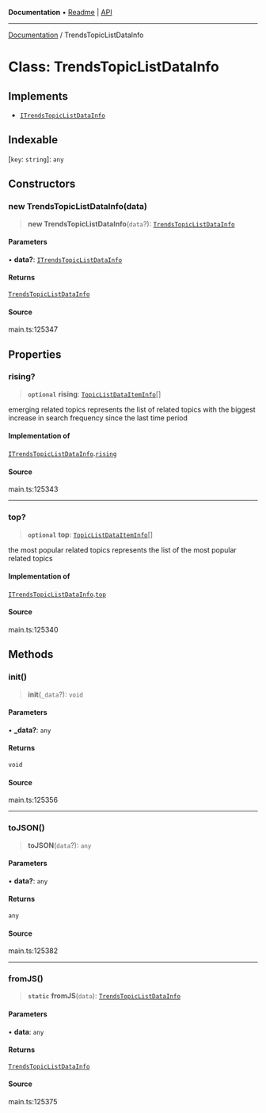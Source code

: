 **Documentation** • [Readme](../README.md) \| [API](../globals.md)

***

[Documentation](../README.md) / TrendsTopicListDataInfo

# Class: TrendsTopicListDataInfo

## Implements

- [`ITrendsTopicListDataInfo`](../interfaces/ITrendsTopicListDataInfo.md)

## Indexable

 \[`key`: `string`\]: `any`

## Constructors

### new TrendsTopicListDataInfo(data)

> **new TrendsTopicListDataInfo**(`data`?): [`TrendsTopicListDataInfo`](TrendsTopicListDataInfo.md)

#### Parameters

• **data?**: [`ITrendsTopicListDataInfo`](../interfaces/ITrendsTopicListDataInfo.md)

#### Returns

[`TrendsTopicListDataInfo`](TrendsTopicListDataInfo.md)

#### Source

main.ts:125347

## Properties

### rising?

> **`optional`** **rising**: [`TopicListDataItemInfo`](TopicListDataItemInfo.md)[]

emerging related topics
represents the list of related topics with the biggest increase in search frequency since the last time period

#### Implementation of

[`ITrendsTopicListDataInfo`](../interfaces/ITrendsTopicListDataInfo.md).[`rising`](../interfaces/ITrendsTopicListDataInfo.md#rising)

#### Source

main.ts:125343

***

### top?

> **`optional`** **top**: [`TopicListDataItemInfo`](TopicListDataItemInfo.md)[]

the most popular related topics
represents the list of the most popular related topics

#### Implementation of

[`ITrendsTopicListDataInfo`](../interfaces/ITrendsTopicListDataInfo.md).[`top`](../interfaces/ITrendsTopicListDataInfo.md#top)

#### Source

main.ts:125340

## Methods

### init()

> **init**(`_data`?): `void`

#### Parameters

• **\_data?**: `any`

#### Returns

`void`

#### Source

main.ts:125356

***

### toJSON()

> **toJSON**(`data`?): `any`

#### Parameters

• **data?**: `any`

#### Returns

`any`

#### Source

main.ts:125382

***

### fromJS()

> **`static`** **fromJS**(`data`): [`TrendsTopicListDataInfo`](TrendsTopicListDataInfo.md)

#### Parameters

• **data**: `any`

#### Returns

[`TrendsTopicListDataInfo`](TrendsTopicListDataInfo.md)

#### Source

main.ts:125375
